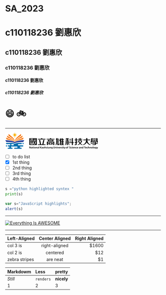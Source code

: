 # SA_2023
# c110118236 劉惠欣
## c110118236 劉惠欣
### c110118236 劉惠欣
#### c110118236 劉惠欣
##### c110118236 劉惠欣

# 😄 :bike:

----
![NKUST](logo.png "NKUST")


- [ ] to do list
- [x] 1st thing
- [ ] 2nd thing
- [ ] 3rd thing
- [ ] 4th thing

```python
s ="python highlighted syntex "
print(s)
```
```js
var s="JavaScript highlights";
alert(s)
```
----
[![Everything Is AWESOME](https://i.ytimg.com/vi/aT6056Eb11I/maxresdefault.jpg)](https://www.youtube.com/watch?v=vW97zXDvuts&list=RDvW97zXDvuts&start_radio=1)

----
| Left-Aligned | Center Aligned | Right Aligned |
|:------------ |:--------------:| -----:|
| col 3 is     | right-aligned | $1600 |
| col 2 is     | centered       |   $12 |
| zebra stripes| are neat       |    $1 |

| Markdowm | Less |pretty |
|:-------- |:-----|:------|
| *Still* | `renders` |**nicely**|
| 1 | 2 | 3 |
